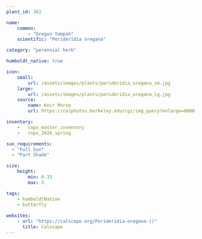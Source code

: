 ```yaml
---
plant_id: 362 

name: 
    common: 
        - "Oregon Yampah"  
    scientific: "Perideridia oregana"  

category: "perennial herb"

humboldt_native: true

icon: 
    small: 
        url: /assets/images/plants/perideridia_oregana_sm.jpg 
    large: 
        url: /assets/images/plants/perideridia_oregana_lg.jpg 
    source: 
        name: Keir Morse
        url: https://calphotos.berkeley.edu/cgi/img_query?enlarge=0000+0000+0906+0959

inventory: 
    -   cnps_master_inventory
    -   cnps_2024_spring

sun_requirements:
  - "Full Sun"
  - "Part Shade"

size:
    height: 
        min: 0.33
        max: 3

tags: 
    - humboldtNative
    - butterfly
 
websites: 
    - url: "https://calscape.org/Perideridia-oregana-()"
      title: Calscape
---
```

